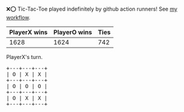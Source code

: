 :x::o: Tic-Tac-Toe played indefinitely by github action runners! See [my workflow](.github/workflows/play.yaml).

|PlayerX wins|PlayerO wins|Ties|
|-|-|-|
|1628|1624|742|

PlayerX's turn.

<pre>
+---+---+---+
| O | X | X |
+---+---+---+
| O | O | O |
+---+---+---+
| O | X | X |
+---+---+---+
</pre>